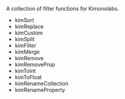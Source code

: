 A collection of filter functions for Kimonolabs.

  - kimSort            
  - kimReplace         
  - kimCustom          
  - kimSplit           
  - kimFilter          
  - kimMerge           
  - kimRemove          
  - kimRemoveProp      
  - kimToInt           
  - kimToFloat         
  - kimRenameCollection
  - kimRenameProperty  
